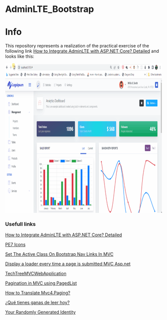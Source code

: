 # AdminLTE_Bootstrap

# Info

This repository represents a realization of the practical exercise of the following link [How to Integrate AdminLTE with ASP.NET Core? Detailed](https://codewithmukesh.com/blog/integrating-adminlte-with-aspnet-core/) and looks like this:

<img src="images/Resume.gif" alt="Logo" width="840" height="480">

### Usefull links

[How to Integrate AdminLTE with ASP.NET Core? Detailed](https://codewithmukesh.com/blog/integrating-adminlte-with-aspnet-core/)

[PE7 Icons](https://coderthemes.com/uplon/layouts/vertical/icons-pe7.html)

[Set The Active Class On Bootstrap Nav Links In MVC](https://www.clintmcmahon.com/set-the-active-class-on-bootstrap-nav-links-in-mvc/)

[Display a loader every time a page is submitted MVC Asp.net](https://stackoverflow.com/questions/56973776/display-a-loader-every-time-a-page-is-submitted-mvc-asp-net)

[TechTreeMVCWebApplication](https://github.com/GavinLonDigital/TechTreeMVCWebApplication/tree/main)

[Pagination in MVC using PagedList](https://www.dotnetxp.com/pagination-in-mvc/)

[How to Translate Mvc4.Paging?](https://stackoverflow.com/questions/43924064/how-to-translate-mvc4-paging)

[¿Qué tienes ganas de leer hoy?](https://libros.eco/generos-literarios/)

[Your Randomly Generated Identity](https://www.fakenamegenerator.com/gen-random-sp-sp.php)
